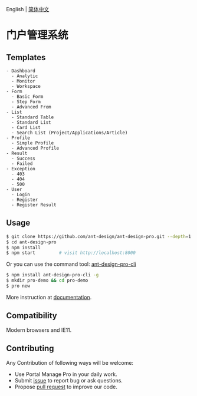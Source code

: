 English | [简体中文](./README.zh-CN.md)

# 门户管理系统



## Templates

```
- Dashboard
  - Analytic
  - Monitor
  - Workspace
- Form
  - Basic Form
  - Step Form
  - Advanced From
- List
  - Standard Table
  - Standard List
  - Card List
  - Search List (Project/Applications/Article)
- Profile
  - Simple Profile
  - Advanced Profile
- Result
  - Success
  - Failed
- Exception
  - 403
  - 404
  - 500
- User
  - Login
  - Register
  - Register Result
```

## Usage

```bash
$ git clone https://github.com/ant-design/ant-design-pro.git --depth=1
$ cd ant-design-pro
$ npm install
$ npm start         # visit http://localhost:8000
```

Or you can use the command tool: [ant-design-pro-cli](https://github.com/ant-design/ant-design-pro-cli)

```bash
$ npm install ant-design-pro-cli -g
$ mkdir pro-demo && cd pro-demo
$ pro new
```

More instruction at [documentation](http://pro.ant.design/docs/getting-started).

## Compatibility

Modern browsers and IE11.

## Contributing

Any Contribution of following ways will be welcome:

- Use Portal Manage Pro in your daily work.
- Submit [issue](http://github.com/ant-design/ant-design-pro/issues) to report bug or ask questions.
- Propose [pull request](http://github.com/ant-design/ant-design-pro/pulls) to improve our code.
